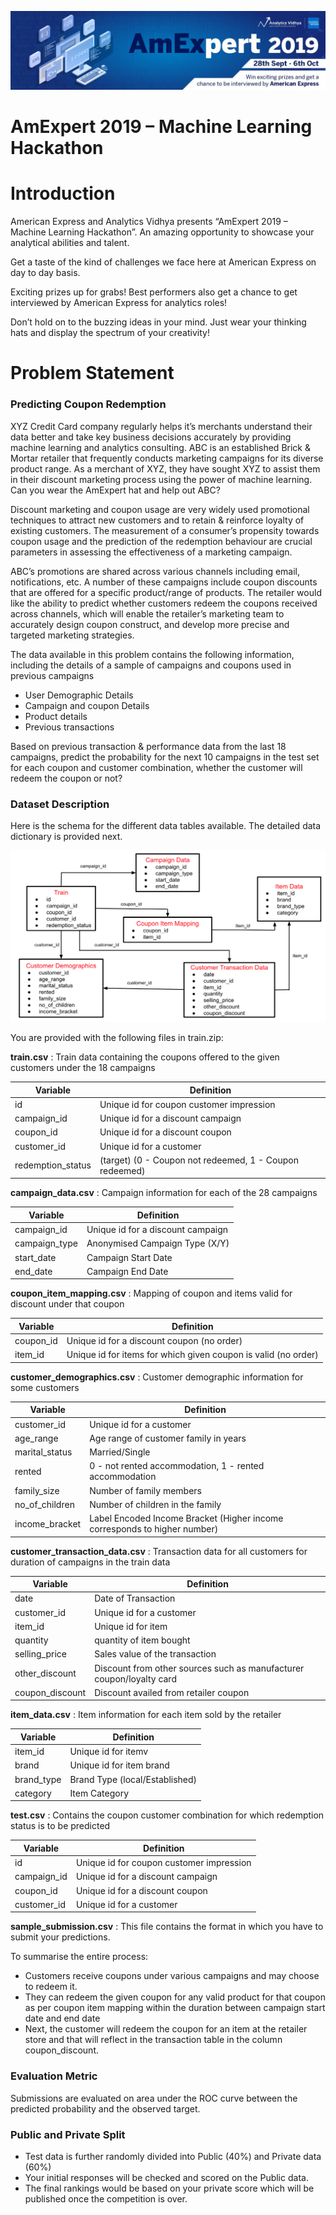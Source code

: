 ![](https://github.com/SDS7695/Images/blob/master/amex.jpg)

# AmExpert 2019 – Machine Learning Hackathon

# Introduction

American Express and Analytics Vidhya presents “AmExpert 2019 – Machine Learning Hackathon”. An amazing opportunity to showcase your analytical abilities and talent.

Get a taste of the kind of challenges we face here at American Express on day to day basis.

Exciting prizes up for grabs! Best performers also get a chance to get interviewed by American Express for analytics roles!

Don’t hold on to the buzzing ideas in your mind. Just wear your thinking hats and display the spectrum of your creativity!

# Problem Statement

### Predicting Coupon Redemption

XYZ Credit Card company regularly helps it’s merchants understand their data better and take key business decisions accurately by providing machine learning and analytics consulting. ABC is an established Brick & Mortar retailer that frequently conducts marketing campaigns for its diverse product range. As a merchant of XYZ, they have sought XYZ to assist them in their discount marketing process using the power of machine learning. Can you wear the AmExpert hat and help out ABC?

Discount marketing and coupon usage are very widely used promotional techniques to attract new customers and to retain & reinforce loyalty of existing customers. The measurement of a consumer’s propensity towards coupon usage and the prediction of the redemption behaviour are crucial parameters in assessing the effectiveness of a marketing campaign.

ABC’s promotions are shared across various channels including email, notifications, etc. A number of these campaigns include coupon discounts that are offered for a specific product/range of products. The retailer would like the ability to predict whether customers redeem the coupons received across channels, which will enable the retailer’s marketing team to accurately design coupon construct, and develop more precise and targeted marketing strategies.

The data available in this problem contains the following information, including the details of a sample of campaigns and coupons used in previous campaigns 

* User Demographic Details
* Campaign and coupon Details
* Product details
* Previous transactions

Based on previous transaction & performance data from the last 18 campaigns, predict the probability for the next 10 campaigns in the test set for each coupon and customer combination, whether the customer will redeem the coupon or not?

### Dataset Description

Here is the schema for the different data tables available. The detailed data dictionary is provided next.

![](https://github.com/SDS7695/Images/blob/master/amex19.png)

You are provided with the following files in train.zip:

**train.csv** : Train data containing the coupons offered to the given customers under the 18 campaigns

| Variable          |                     Definition                            |
| ----------------- | --------------------------------------------------------- |
| id	              | Unique id for coupon customer impression                  |
| campaign_id       |	Unique id for a discount campaign                         |
| coupon_id         |	Unique id for a discount coupon                           |
| customer_id       |	Unique id for a customer                                  |
| redemption_status	| (target) (0 - Coupon not redeemed, 1 - Coupon redeemed)   |

**campaign_data.csv** : Campaign information for each of the 28 campaigns

| Variable	    |            Definition                |
| ------------- | ------------------------------------ |
| campaign_id   |	Unique id for a discount campaign    |
| campaign_type	| Anonymised Campaign Type (X/Y)       |
| start_date	  | Campaign Start Date                  |
| end_date	    | Campaign End Date                    |

**coupon_item_mapping.csv** : Mapping of coupon and items valid for discount under that coupon

| Variable	 |                        Definition                                 |
| ---------- | ----------------------------------------------------------------- |
| coupon_id	 | Unique id for a discount coupon (no order)                        |
| item_id	   | Unique id for items for which given coupon is valid (no order)    |

**customer_demographics.csv** : Customer demographic information for some customers

| Variable	      |                            Definition                                                             |
| --------------- | ------------------------------------------------------------------------------------------------- |
| customer_id	    | Unique id for a customer                                                                          |
| age_range	      | Age range of customer family in years                                                             |
| marital_status  | Married/Single                                                                                    |
| rented	        | 0 - not rented accommodation, 1 - rented accommodation                                            |
| family_size	    | Number of family members                                                                          |
| no_of_children	| Number of children in the family                                                                  |
| income_bracket	| Label Encoded Income Bracket (Higher income corresponds to higher number)                         |

**customer_transaction_data.csv** : Transaction data for all customers for duration of campaigns in the train data

| Variable	      |                              Definition                                    |
| --------------- | -------------------------------------------------------------------------- |
| date	          | Date of Transaction                                                        |
| customer_id	    | Unique id for a customer                                                   |
| item_id	        | Unique id for item                                                         |
| quantity	      | quantity of item bought                                                    |
| selling_price   | Sales value of the transaction                                             |
| other_discount  | Discount from other sources such as manufacturer coupon/loyalty card       |
| coupon_discount | Discount availed from retailer coupon                                      |

**item_data.csv** : Item information for each item sold by the retailer

| Variable	 |      Definition                |
| ---------- | ------------------------------ |
| item_id	   | Unique id for itemv            |
| brand      | Unique id for item brand       |
| brand_type | Brand Type (local/Established) |
| category	 | Item Category                  |

**test.csv** : Contains the coupon customer combination for which redemption status is to be predicted

| Variable	   |          Definition                         |
| ------------ | ------------------------------------------- |
| id	         | Unique id for coupon customer impression    |
| campaign_id	 | Unique id for a discount campaign           |
| coupon_id	   | Unique id for a discount coupon             |
| customer_id	 | Unique id for a customer                    |

**sample_submission.csv** : This file contains the format in which you have to submit your predictions.

To summarise the entire process:

* Customers receive coupons under various campaigns and may choose to redeem it.
* They can redeem the given coupon for any valid product for that coupon as per coupon item mapping within the duration between campaign start date and end date
* Next, the customer will redeem the coupon for an item at the retailer store and that will reflect in the transaction table in the column coupon_discount.

### Evaluation Metric

Submissions are evaluated on area under the ROC curve between the predicted probability and the observed target.

### Public and Private Split

* Test data is further randomly divided into Public (40%) and Private data (60%)
* Your initial responses will be checked and scored on the Public data.
* The final rankings would be based on your private score which will be published once the competition is over.
